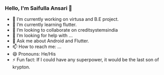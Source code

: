 ### Hello, I'm Saifulla Ansari 👋


- 🔭 I’m currently working on virtusa and B.E project.
- 🌱 I’m currently learning flutter.
- 👯 I’m looking to collaborate on creditsystemsindia
- 🤔 I’m looking for help with ...
- 💬 Ask me about Android and Flutter.
- 📫 How to reach me: ...
- 😄 Pronouns: He/His
- ⚡ Fun fact: If I could have any superpower, it would be the last son of krypton.

